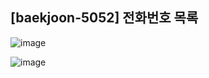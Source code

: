 ## [baekjoon-5052] 전화번호 목록

![image](https://user-images.githubusercontent.com/22045163/107534932-a68ea500-6c03-11eb-9487-3d0180734baa.png)

![image](https://user-images.githubusercontent.com/22045163/107535120-cd4cdb80-6c03-11eb-90a8-8db6f753bf8a.png)
